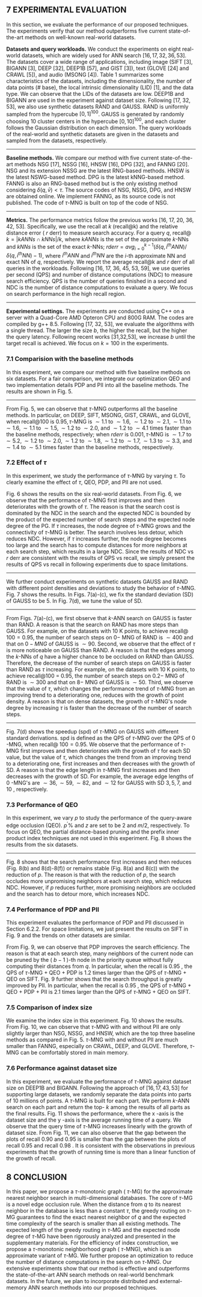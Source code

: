 ## 7 EXPERIMENTAL EVALUATION

In this section, we evaluate the performance of our proposed techniques. The experiments verify that our method outperforms five current state-of-the-art methods on well-known real-world datasets.

**Datasets and query workloads.** We conduct the experiments on eight real-world datasets, which are widely used for ANN search $[16,17,32,36,53]$. The datasets cover a wide range of applications, including image (SIFT [3], BIGANN [3], DEEP [32], DEEP1B [57], and GIST [3]), text (GLOVE [24] and CRAWL [5]), and audio (MSONG [4]). Table 1 summarizes some characteristics of the datasets, including the dimensionality, the number of data points (\# base), the local intrinsic dimensionality (LID) [1], and the data type. We can observe that the LIDs of the datasets are low. DEEP1B and BIGANN are used in the experiment against dataset size. Following [17, 32, 53], we also use synthetic datasets RAND and GAUSS. RAND is uniformly sampled from the hypercube $[0,1]^{100}$. GAUSS is generated by randomly choosing 10 cluster centers in the hypercube $[0,10]^{100}$, and each cluster follows the Gaussian distribution on each dimension. The query workloads of the real-world and synthetic datasets are given in the datasets and sampled from the datasets, respectively.

---

**Baseline methods.** We compare our method with five current state-of-the-art methods NSG [17], NSSG [16], HNSW [16], DPG [32], and FANNG [20]. NSG and its extension NSSG are the latest RNG-based methods. HNSW is the latest NSWG-based method. DPG is the latest kNNG-based method. FANNG is also an RNG-based method but is the only existing method considering $\delta(q, \bar{v})<\tau$. The source codes of NSG, NSSG, DPG, and HNSW are obtained online. We implement FANNG, as its source code is not published. The code of $\tau$-MNG is built on top of the code of NSG.

---

**Metrics.** The performance metrics follow the previous works [16, 17, 20, 36, 42, 53]. Specifically, we use the recall at $k$ (recall@k) and the relative distance error ( $r$ derr) to measure search accuracy. For a query $q$, recall@ $k=|k A N N s \cap k N N s| / k$, where $k A N N s$ is the set of the approximate $k$-NNs and $k N N s$ is the set of the exact $k$-NNs; $r d e r r=a v g_{i=0}^{k-1}\left(\delta\left(q, i^{t h} A N N\right) / \delta\left(q, i^{t h} N N\right)-1\right)$, where $i^{t h} A N N$ and $i^{t h} N N$ are the $i$-th approximate NN and exact NN of $q$, respectively. We report the average recall@k and $r$ derr of all queries in the workloads. Following [16, 17, 36, 45, 53, 59], we use queries per second (QPS) and number of distance computations (NDC) to measure search efficiency. QPS is the number of queries finished in a second and NDC is the number of distance computations to evaluate a query. We focus on search performance in the high recall region.

---

**Experimental settings.** The experiments are conducted using C++ on a server with a Quad-Core AMD Opteron CPU and 800G RAM. The codes are compiled by g++ 8.5. Following [17, 32, 53], we evaluate the algorithms with a single thread. The larger the size $b$, the higher the recall, but the higher the query latency. Following recent works [31,32,53], we increase $b$ until the target recall is achieved. We focus on $k=100$ in the experiments.

### 7.1 Comparision with the baseline methods

In this experiment, we compare our method with five baseline methods on six datasets. For a fair comparison, we integrate our optimization QEO and two implementation details PDP and PII into all the baseline methods. The results are shown in Fig. 5.

---

From Fig. 5, we can observe that $\tau$-MNG outperforms all the baseline methods. In particular, on DEEP, SIFT, MSONG, GIST, CRAWL, and GLOVE, when recall@100 is $0.95, \tau$-MNG is $\sim 1.1$ to $\sim 1.6$, $\sim 1.2$ to $\sim 2.1, \sim 1.1$ to $\sim 1.6, \sim 1.1$ to $\sim 1.5, \sim 1.2$ to $\sim 2.0$, and $\sim 1.2$ to $\sim 4.1$ times faster than the baseline methods, respectively; when $r d e r r$ is $0.001, \tau$-MNG is $\sim 1.7$ to $\sim 5.2, \sim 1.2$ to $\sim 2.0, \sim 1.2$ to $\sim 1.8, \sim 1.2$ to $\sim 1.7, \sim 1.3$ to $\sim 3.3$, and $\sim 1.4$ to $\sim 5.1$ times faster than the baseline methods, respectively.

### 7.2 Effect of $\tau$

In this experiment, we study the performance of $\tau$-MNG by varying $\tau$. To clearly examine the effect of $\tau$, QEO, PDP, and PII are not used.

Fig. 6 shows the results on the six real-world datasets. From Fig. 6, we observe that the performance of $\tau$-MNG first improves and then deteriorates with the growth of $\tau$. The reason is that the search cost is dominated by the NDC in the search and the expected NDC is bounded by the product of the expected number of search steps and the expected node degree of the PG. If $\tau$ increases, the node degree of $\tau$-MNG grows and the connectivity of $\tau$-MNG is better. The search involves less detour, which reduces NDC. However, if $\tau$ increases further, the node degree becomes too large and the search has to compute distances for more neighbors at each search step, which results in a large NDC. Since the results of NDC vs $r$ derr are consistent with the results of QPS vs recall, we simply present the results of QPS vs recall in following experiments due to space limitations.

---

We further conduct experiments on synthetic datasets GAUSS and RAND with different point densities and deviations to study the behavior of $\tau$-MNG. Fig. 7 shows the results. In Figs. 7(a)-(c), we fix the standard deviation (SD) of GAUSS to be 5. In Fig. 7(d), we tune the value of SD.

---

From Figs. 7(a)-(c), we first observe that $k$-ANN search on GAUSS is faster than RAND. A reason is that the search on RAND has more steps than GAUSS. For example, on the datasets with 10 K points, to achieve recall@ $100=0.95$, the number of search steps on $0-$ MNG of RAND is $\sim 400$ and that on $0-M N G$ of GAUSS is $\sim 90$. Second, we observe that the effect of $\tau$ is more noticeable on GAUSS than RAND. A reason is that the edges among the $k$-NNs of $q$ have a higher chance to be occluded on RAND than GAUSS. Therefore, the decrease of the number of search steps on GAUSS is faster than RAND as $\tau$ increasing. For example, on the datasets with 10 K points, to achieve recall@100 = 0.95, the number of search steps on $0.2-$ MNG of RAND is $\sim 300$ and that on $8-$ MNG of GAUSS is $\sim 50$. Third, we observe that the value of $\tau$, which changes the performance trend of $\tau$-MNG from an improving trend to a deteriorating one, reduces with the growth of point density. A reason is that on dense datasets, the growth of $\tau$-MNG's node degree by increasing $\tau$ is faster than the decrease of the number of search steps.

---

Fig. 7(d) shows the speedup (spd) of $\tau$-MNG on GAUSS with different standard derivations. spd is defined as the QPS of $\tau$-MNG over the QPS of 0 -MNG, when recall@ $100=0.95$. We observe that the performance of $\tau$-MNG first improves and then deteriorates with the growth of $\tau$ for each SD value, but the value of $\tau$, which changes the trend from an improving trend to a deteriorating one, first increases and then decreases with the growth of SD. A reason is that the edge length in $\tau$-MNG first increases and then decreases with the growth of SD. For example, the average edge lengths of 0 -MNG's are $\sim 36, \sim 59, \sim 82$, and $\sim 12$ for GAUSS with SD $3,5,7$, and 10 , respectively.

### 7.3 Performance of QEO

In this experiment, we vary $p$ to study the performance of the query-aware edge occlusion (QEO). $p^{\prime} \%$ and $z$ are set to be 2 and $m / 2$, respectively. To focus on QEO, the partial distance-based pruning and the prefix inner product index techniques are not used in this experiment. Fig. 8 shows the results from the six datasets.

---

Fig. 8 shows that the search performance first increases and then reduces (Fig. 8(b) and 8(d)-8(f)) or remains stable (Fig. 8(a) and 8(c)) with the reduction of $p$. The reason is that with the reduction of $p$, the search occludes more unpromising neighbors at each search step, which reduces NDC. However, if $p$ reduces further, more promising neighbors are occluded and the search has to detour more, which increases NDC.

### 7.4 Performance of PDP and PII

This experiment evaluates the performance of PDP and PII discussed in Section 6.2.2. For space limitations, we just present the results on SIFT in Fig. 9 and the trends on other datasets are similar.

From Fig. 9, we can observe that PDP improves the search efficiency. The reason is that at each search step, many neighbors of the current node can be pruned by the ( $b-1$ )-th node in the priority queue without fully computing their distances from $q$. In particular, when the recall is 0.95 , the QPS of $\tau$-MNG + QEO + PDP is 1.2 times larger than the QPS of $\tau$-MNG + QEO on SIFT. Fig. 9 further shows that the search throughput is greatly improved by PII. In particular, when the recall is 0.95 , the QPS of $\tau$-MNG + QEO + PDP + PII is 2.1 times larger than the QPS of $\tau$-MNG + QEO on SIFT.

### 7.5 Comparison of index size

We examine the index size in this experiment. Fig. 10 shows the results. From Fig. 10, we can observe that $\tau$-MNG with and without PII are only slightly larger than NSG, NSSG, and HNSW, which are the top three baseline methods as compared in Fig. 5. $\tau$-MNG with and without PII are much smaller than FANNG, especially on CRAWL, DEEP, and GLOVE. Therefore, $\tau$-MNG can be comfortably stored in main memory.

### 7.6 Performance against dataset size

In this experiment, we evaluate the performance of $\tau$-MNG against dataset size on DEEP1B and BIGANN. Following the approach of $[16,17,43,53]$ for supporting large datasets, we randomly separate the data points into parts of 10 millions of points. A $\tau$-MNG is built for each part. We perform $k$-ANN search on each part and return the top- $k$ among the results of all parts as the final results. Fig. 11 shows the performance, where the x -axis is the dataset size and the y -axis is the average running time of a query. We observe that the query time of $\tau$-MNG increases linearly with the growth of dataset size. From Fig. 11, we can also observe that the gap between the plots of recall 0.90 and 0.95 is smaller than the gap between the plots of recall 0.95 and recall 0.98 . It is consistent with the observations in previous experiments that the growth of running time is more than a linear function of the growth of recall.

## 8 CONCLUSION

In this paper, we propose a $\tau$-monotonic graph ( $\tau$-MG) for the approximate nearest neighbor search in multi-dimensional databases. The core of $\tau$-MG is a novel edge occlusion rule. When the distance from $q$ to its nearest neighbor in the database is less than a constant $\tau$, the greedy routing on $\tau$-MG
guarantees to find the exact nearest neighbor of $q$ and the expected time complexity of the search is smaller than all existing methods. The expected length of the greedy routing in $\tau$-MG and the expected node degree of $\tau$-MG have been rigorously analyzed and presented in the supplementary materials. For the efficiency of index construction, we propose a $\tau$-monotonic neighborhood graph ( $\tau$-MNG), which is an approximate variant of $\tau$-MG. We further propose an optimization to reduce the number of distance computations in the search on $\tau$-MNG. Our extensive experiments show that our method is effective and outperforms the state-of-the-art ANN search methods on real-world benchmark datasets.
In the future, we plan to incorporate distributed and external-memory ANN search methods into our proposed techniques.

